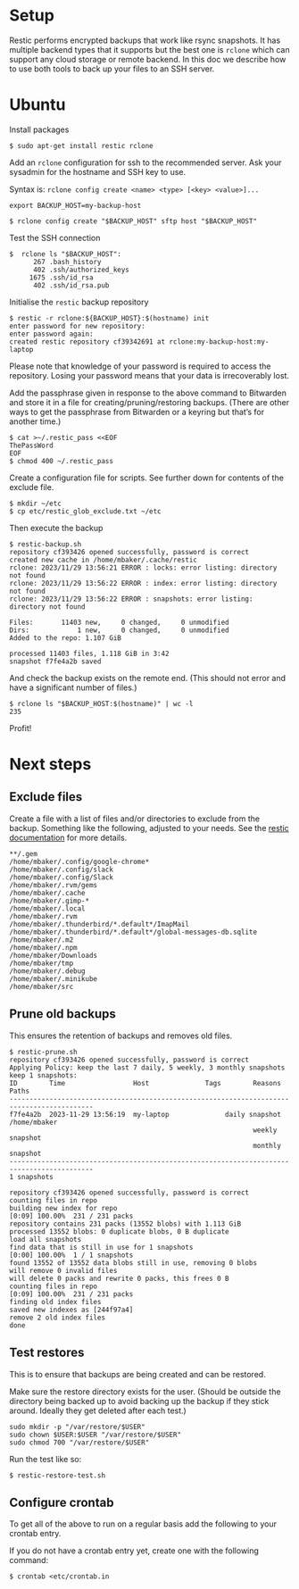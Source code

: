 # Setup

Restic performs encrypted backups that work like rsync snapshots. It has multiple backend types that it supports but the
best one is `rclone` which can support any cloud storage or remote backend. In this doc we describe how to use both 
tools to back up your files to an SSH server.

# Ubuntu

Install packages

```shell
$ sudo apt-get install restic rclone
```

Add an `rclone` configuration for ssh to the recommended server. Ask your sysadmin for the hostname and SSH key to use.

Syntax is: `rclone config create <name> <type> [<key> <value>]...`
 
```shell
export BACKUP_HOST=my-backup-host
```

```shell
$ rclone config create "$BACKUP_HOST" sftp host "$BACKUP_HOST"
```

Test the SSH connection

```shell
$  rclone ls "$BACKUP_HOST":
      267 .bash_history
      402 .ssh/authorized_keys
     1675 .ssh/id_rsa
      402 .ssh/id_rsa.pub
```

Initialise the `restic` backup repository

```shell
$ restic -r rclone:${BACKUP_HOST}:$(hostname) init
enter password for new repository: 
enter password again: 
created restic repository cf39342691 at rclone:my-backup-host:my-laptop
```

Please note that knowledge of your password is required to access the repository. Losing your password means that your
data is irrecoverably lost.

Add the passphrase given in response to the above command to Bitwarden and store it in a file for
creating/pruning/restoring backups. (There are other ways to get the passphrase from Bitwarden or a keyring but that’s
for another time.)

```shell
$ cat >~/.restic_pass <<EOF
ThePassWord
EOF
$ chmod 400 ~/.restic_pass
```

Create a configuration file for scripts. See further down for contents of the exclude file.

```shell
$ mkdir ~/etc
$ cp etc/restic_glob_exclude.txt ~/etc
```

Then execute the backup

```shell
$ restic-backup.sh 
repository cf393426 opened successfully, password is correct
created new cache in /home/mbaker/.cache/restic
rclone: 2023/11/29 13:56:21 ERROR : locks: error listing: directory not found
rclone: 2023/11/29 13:56:22 ERROR : index: error listing: directory not found
rclone: 2023/11/29 13:56:22 ERROR : snapshots: error listing: directory not found

Files:       11403 new,     0 changed,     0 unmodified
Dirs:            1 new,     0 changed,     0 unmodified
Added to the repo: 1.107 GiB

processed 11403 files, 1.118 GiB in 3:42
snapshot f7fe4a2b saved
```

And check the backup exists on the remote end. (This should not error and have a significant number of files.)

```shell
$ rclone ls "$BACKUP_HOST:$(hostname)" | wc -l
235
```

Profit!

# Next steps

## Exclude files

Create a file with a list of files and/or directories to exclude from the backup.
Something like the following, adjusted to your needs.
See the [restic documentation](https://restic.readthedocs.io/en/latest/040_preparing_a_backup.html#excluding-files-and-directories)
for more details.

```
**/.gem
/home/mbaker/.config/google-chrome*
/home/mbaker/.config/slack
/home/mbaker/.config/Slack
/home/mbaker/.rvm/gems
/home/mbaker/.cache
/home/mbaker/.gimp-*
/home/mbaker/.local
/home/mbaker/.rvm
/home/mbaker/.thunderbird/*.default*/ImapMail
/home/mbaker/.thunderbird/*.default*/global-messages-db.sqlite
/home/mbaker/.m2
/home/mbaker/.npm
/home/mbaker/Downloads
/home/mbaker/tmp
/home/mbaker/.debug
/home/mbaker/.minikube
/home/mbaker/src
```

## Prune old backups

This ensures the retention of backups and removes old files.

```shell
$ restic-prune.sh 
repository cf393426 opened successfully, password is correct
Applying Policy: keep the last 7 daily, 5 weekly, 3 monthly snapshots
keep 1 snapshots:
ID        Time                 Host              Tags        Reasons           Paths
-------------------------------------------------------------------------------------------
f7fe4a2b  2023-11-29 13:56:19  my-laptop              daily snapshot    /home/mbaker
                                                             weekly snapshot
                                                             monthly snapshot
-------------------------------------------------------------------------------------------
1 snapshots

repository cf393426 opened successfully, password is correct
counting files in repo
building new index for repo
[0:09] 100.00%  231 / 231 packs
repository contains 231 packs (13552 blobs) with 1.113 GiB
processed 13552 blobs: 0 duplicate blobs, 0 B duplicate
load all snapshots
find data that is still in use for 1 snapshots
[0:00] 100.00%  1 / 1 snapshots
found 13552 of 13552 data blobs still in use, removing 0 blobs
will remove 0 invalid files
will delete 0 packs and rewrite 0 packs, this frees 0 B
counting files in repo
[0:09] 100.00%  231 / 231 packs
finding old index files
saved new indexes as [244f97a4]
remove 2 old index files
done
```

## Test restores

This is to ensure that backups are being created and can be restored.

Make sure the restore directory exists for the user. (Should be outside the directory being backed up to avoid backing 
up the backup if they stick around. Ideally they get deleted after each test.)

```shell
sudo mkdir -p "/var/restore/$USER"
sudo chown $USER:$USER "/var/restore/$USER"
sudo chmod 700 "/var/restore/$USER"
```

Run the test like so:
```shell
$ restic-restore-test.sh 
```

## Configure crontab

To get all of the above to run on a regular basis add the following to your crontab entry.

If you do not have a crontab entry yet, create one with the following command:

```shell
$ crontab <etc/crontab.in
```
